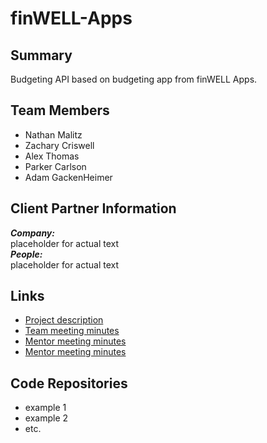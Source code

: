 # finWELL-Apps
## Summary
Budgeting API based on budgeting app from finWELL Apps.
## Team Members
- Nathan Malitz
- Zachary Criswell
- Alex Thomas
- Parker Carlson
- Adam GackenHeimer
## Client Partner Information
***Company:***<br>
placeholder for actual text<br>
***People:***<br>
placeholder for actual text<br>
## Links
- [Project description](https://github.com/nmalitz/finWell-Apps/blob/master/ProjectDescription.md)
- [Team meeting minutes](https://github.com/nmalitz/finWell-Apps/blob/meetingminutes/team)
- [Mentor meeting minutes](https://github.com/nmalitz/finwell-Apps/blob/meetingminutes/mentor)
- [Mentor meeting minutes](https://github.com/nmalitz/finWELL-Apps/blob/meetingminutes/clientpartner)
## Code Repositories
- example 1
- example 2
- etc.